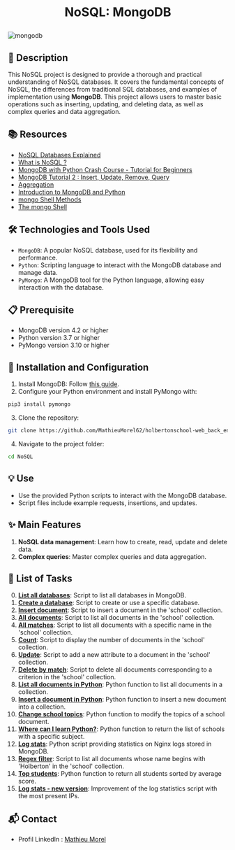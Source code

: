 # <p align="center">NoSQL: MongoDB</p>

![mongodb](https://github.com/MathieuMorel62/holbertonschool-web_back_end/assets/113856302/540c2962-edbe-4838-b76d-2aebe9b8efe5)

## 📝 Description
This NoSQL project is designed to provide a thorough and practical understanding of NoSQL databases. It covers the fundamental concepts of NoSQL, the differences from traditional SQL databases, and examples of implementation using **MongoDB**. This project allows users to master basic operations such as inserting, updating, and deleting data, as well as complex queries and data aggregation.

## 📚 Resources
- [NoSQL Databases Explained](https://riak.com/resources/nosql-databases/)
- [What is NoSQL ?](https://www.youtube.com/watch?v=qUV2j3XBRHc)
- [MongoDB with Python Crash Course - Tutorial for Beginners](https://www.youtube.com/watch?v=E-1xI85Zog8)
- [MongoDB Tutorial 2 : Insert, Update, Remove, Query](https://www.youtube.com/watch?v=CB9G5Dvv-EE)
- [Aggregation](https://www.mongodb.com/docs/manual/aggregation/)
- [Introduction to MongoDB and Python](https://realpython.com/introduction-to-mongodb-and-python/)
- [mongo Shell Methods](https://www.mongodb.com/docs/manual/reference/method/)
- [The mongo Shell](https://www.mongodb.com/docs/mongodb-shell/)

## 🛠️ Technologies and Tools Used
- `MongoDB`: A popular NoSQL database, used for its flexibility and performance.
- `Python`: Scripting language to interact with the MongoDB database and manage data.
- `PyMongo`: A MongoDB tool for the Python language, allowing easy interaction with the database.

## 📋 Prerequisite
- MongoDB version 4.2 or higher
- Python version 3.7 or higher
- PyMongo version 3.10 or higher

## 🚀 Installation and Configuration

1. Install MongoDB: Follow [this guide](https://docs.mongodb.com/manual/installation/).
2. Configure your Python environment and install PyMongo with: 

```sh
pip3 install pymongo
```

3. Clone the repository: 

```sh
git clone https://github.com/MathieuMorel62/holbertonschool-web_back_end/
```

4. Navigate to the project folder: 

```sh
cd NoSQL
```

## 💡 Use
- Use the provided Python scripts to interact with the MongoDB database.
- Script files include example requests, insertions, and updates.

## ✨ Main Features
1. **NoSQL data management**: Learn how to create, read, update and delete data.
2. **Complex queries**: Master complex queries and data aggregation.

## 📝 List of Tasks

0. [**List all databases**](https://github.com/MathieuMorel62/holbertonschool-web_back_end/blob/main/NoSQL/0-list_databases): Script to list all databases in MongoDB.
1. [**Create a database**](https://github.com/MathieuMorel62/holbertonschool-web_back_end/blob/main/NoSQL/1-use_or_create_database): Script to create or use a specific database.
2. [**Insert document**](https://github.com/MathieuMorel62/holbertonschool-web_back_end/blob/main/NoSQL/2-insert): Script to insert a document in the 'school' collection.
3. [**All documents**](https://github.com/MathieuMorel62/holbertonschool-web_back_end/blob/main/NoSQL/3-all): Script to list all documents in the 'school' collection.
4. [**All matches**](https://github.com/MathieuMorel62/holbertonschool-web_back_end/blob/main/NoSQL/4-match): Script to list all documents with a specific name in the 'school' collection.
5. [**Count**](https://github.com/MathieuMorel62/holbertonschool-web_back_end/blob/main/NoSQL/5-count): Script to display the number of documents in the 'school' collection.
6. [**Update**](https://github.com/MathieuMorel62/holbertonschool-web_back_end/blob/main/NoSQL/6-update): Script to add a new attribute to a document in the 'school' collection.
7. [**Delete by match**](https://github.com/MathieuMorel62/holbertonschool-web_back_end/blob/main/NoSQL/7-delete): Script to delete all documents corresponding to a criterion in the 'school' collection.
8. [**List all documents in Python**](https://github.com/MathieuMorel62/holbertonschool-web_back_end/blob/main/NoSQL/8-all.py): Python function to list all documents in a collection.
9. [**Insert a document in Python**](https://github.com/MathieuMorel62/holbertonschool-web_back_end/blob/main/NoSQL/9-insert_school.py): Python function to insert a new document into a collection.
10. [**Change school topics**](https://github.com/MathieuMorel62/holbertonschool-web_back_end/blob/main/NoSQL/10-update_topics.py): Python function to modify the topics of a school document.
11. [**Where can I learn Python?**](https://github.com/MathieuMorel62/holbertonschool-web_back_end/blob/main/NoSQL/11-schools_by_topic.py): Python function to return the list of schools with a specific subject.
12. [**Log stats**](https://github.com/MathieuMorel62/holbertonschool-web_back_end/blob/main/NoSQL/12-log_stats.py): Python script providing statistics on Nginx logs stored in MongoDB.
13. [**Regex filter**](https://github.com/MathieuMorel62/holbertonschool-web_back_end/blob/main/NoSQL/100-find): Script to list all documents whose name begins with 'Holberton' in the 'school' collection.
14. [**Top students**](https://github.com/MathieuMorel62/holbertonschool-web_back_end/blob/main/NoSQL/101-students.py): Python function to return all students sorted by average score.
15. [**Log stats - new version**](https://github.com/MathieuMorel62/holbertonschool-web_back_end/blob/main/NoSQL/102-log_stats.py): Improvement of the log statistics script with the most present IPs.

## 📬 Contact
- Profil LinkedIn : [Mathieu Morel](https://www.linkedin.com/in/mathieu-morel-9ab457261/)
